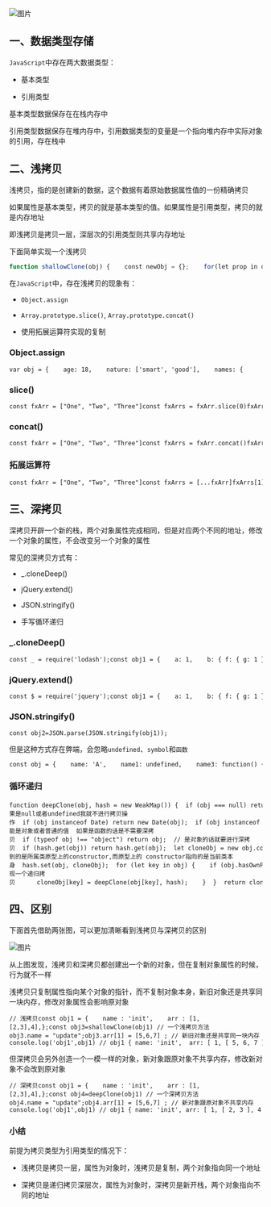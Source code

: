 ![图片](https://img-blog.csdnimg.cn/img_convert/5d9ce3fb3e0ce35d556a5e886db70d0f.png)

## 一、数据类型存储

`JavaScript`中存在两大数据类型：

-   基本类型
    
-   引用类型
    

基本类型数据保存在在栈内存中

引用类型数据保存在堆内存中，引用数据类型的变量是一个指向堆内存中实际对象的引用，存在栈中

## 二、浅拷贝

浅拷贝，指的是创建新的数据，这个数据有着原始数据属性值的一份精确拷贝

如果属性是基本类型，拷贝的就是基本类型的值。如果属性是引用类型，拷贝的就是内存地址

即浅拷贝是拷贝一层，深层次的引用类型则共享内存地址

下面简单实现一个浅拷贝

```javascript
function shallowClone(obj) {    const newObj = {};    for(let prop in obj) {        if(obj.hasOwnProperty(prop)){            newObj[prop] = obj[prop];        }    }    return newObj;}
```

在`JavaScript`中，存在浅拷贝的现象有：

-   `Object.assign`
    
-   `Array.prototype.slice()`, `Array.prototype.concat()`
    
-   使用拓展运算符实现的复制
    

### Object.assign

```cobol
var obj = {    age: 18,    nature: ['smart', 'good'],    names: {        name1: 'fx',        name2: 'xka'    },    love: function () {        console.log('fx is a great girl')    }}var newObj = Object.assign({}, fxObj);
```

### slice()

```cobol
const fxArr = ["One", "Two", "Three"]const fxArrs = fxArr.slice(0)fxArrs[1] = "love";console.log(fxArr) // ["One", "Two", "Three"]console.log(fxArrs) // ["One", "love", "Three"]
```

### concat()

```cobol
const fxArr = ["One", "Two", "Three"]const fxArrs = fxArr.concat()fxArrs[1] = "love";console.log(fxArr) // ["One", "Two", "Three"]console.log(fxArrs) // ["One", "love", "Three"]
```

### 拓展运算符

```cobol
const fxArr = ["One", "Two", "Three"]const fxArrs = [...fxArr]fxArrs[1] = "love";console.log(fxArr) // ["One", "Two", "Three"]console.log(fxArrs) // ["One", "love", "Three"]
```

## 三、深拷贝

深拷贝开辟一个新的栈，两个对象属性完成相同，但是对应两个不同的地址，修改一个对象的属性，不会改变另一个对象的属性

常见的深拷贝方式有：

-   \_.cloneDeep()
    
-   jQuery.extend()
    
-   JSON.stringify()
    
-   手写循环递归
    

### \_.cloneDeep()

```cobol
const _ = require('lodash');const obj1 = {    a: 1,    b: { f: { g: 1 } },    c: [1, 2, 3]};const obj2 = _.cloneDeep(obj1);console.log(obj1.b.f === obj2.b.f);// false
```

### jQuery.extend()

```cobol
const $ = require('jquery');const obj1 = {    a: 1,    b: { f: { g: 1 } },    c: [1, 2, 3]};const obj2 = $.extend(true, {}, obj1);console.log(obj1.b.f === obj2.b.f); // false
```

### JSON.stringify()

```cobol
const obj2=JSON.parse(JSON.stringify(obj1));
```

但是这种方式存在弊端，会忽略`undefined`、`symbol`和`函数`

```cobol
const obj = {    name: 'A',    name1: undefined,    name3: function() {},    name4:  Symbol('A')}const obj2 = JSON.parse(JSON.stringify(obj));console.log(obj2); // {name: "A"}
```

### 循环递归

```cobol
function deepClone(obj, hash = new WeakMap()) {  if (obj === null) return obj; // 如果是null或者undefined我就不进行拷贝操作  if (obj instanceof Date) return new Date(obj);  if (obj instanceof RegExp) return new RegExp(obj);  // 可能是对象或者普通的值  如果是函数的话是不需要深拷贝  if (typeof obj !== "object") return obj;  // 是对象的话就要进行深拷贝  if (hash.get(obj)) return hash.get(obj);  let cloneObj = new obj.constructor();  // 找到的是所属类原型上的constructor,而原型上的 constructor指向的是当前类本身  hash.set(obj, cloneObj);  for (let key in obj) {    if (obj.hasOwnProperty(key)) {      // 实现一个递归拷贝      cloneObj[key] = deepClone(obj[key], hash);    }  }  return cloneObj;}
```

## 四、区别

下面首先借助两张图，可以更加清晰看到浅拷贝与深拷贝的区别

![图片](https://img-blog.csdnimg.cn/img_convert/7e0d082ea0ee256bdff25ed5ad142667.png)

从上图发现，浅拷贝和深拷贝都创建出一个新的对象，但在复制对象属性的时候，行为就不一样

浅拷贝只复制属性指向某个对象的指针，而不复制对象本身，新旧对象还是共享同一块内存，修改对象属性会影响原对象

```cobol
// 浅拷贝const obj1 = {    name : 'init',    arr : [1,[2,3],4],};const obj3=shallowClone(obj1) // 一个浅拷贝方法obj3.name = "update";obj3.arr[1] = [5,6,7] ; // 新旧对象还是共享同一块内存 console.log('obj1',obj1) // obj1 { name: 'init',  arr: [ 1, [ 5, 6, 7 ], 4 ] }console.log('obj3',obj3) // obj3 { name: 'update', arr: [ 1, [ 5, 6, 7 ], 4 ] }
```

但深拷贝会另外创造一个一模一样的对象，新对象跟原对象不共享内存，修改新对象不会改到原对象

```cobol
// 深拷贝const obj1 = {    name : 'init',    arr : [1,[2,3],4],};const obj4=deepClone(obj1) // 一个深拷贝方法obj4.name = "update";obj4.arr[1] = [5,6,7] ; // 新对象跟原对象不共享内存 console.log('obj1',obj1) // obj1 { name: 'init', arr: [ 1, [ 2, 3 ], 4 ] }console.log('obj4',obj4) // obj4 { name: 'update', arr: [ 1, [ 5, 6, 7 ], 4 ] }
```

### 小结

前提为拷贝类型为引用类型的情况下：

-   浅拷贝是拷贝一层，属性为对象时，浅拷贝是复制，两个对象指向同一个地址
    
-   深拷贝是递归拷贝深层次，属性为对象时，深拷贝是新开栈，两个对象指向不同的地址